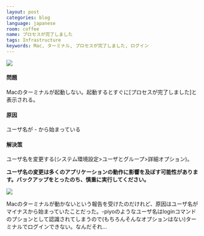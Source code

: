```yaml
---
layout: post
categories: blog
language: japanese
room: coffee
name: プロセスが完了しました
tags: Infrastructure
keywords: Mac, ターミナル, プロセスが完了しました, ログイン
---
```


<img src="https://dl.dropboxusercontent.com/u/12208857/img/terminal01.png" class="image-on-frame-medium">

#### 問題

Macのターミナルが起動しない。起動するとすぐに\[プロセスが完了しました\]と表示される。

#### 原因

ユーザ名が - から始まっている

#### 解決策

ユーザ名を変更する(システム環境設定>ユーザとグループ>詳細オプション)。

**ユーザ名の変更は多くのアプリケーションの動作に影響を及ぼす可能性があります。バックアップをとったのち、慎重に実行してください。**

<img src="https://dl.dropboxusercontent.com/u/12208857/img/terminal02.png" class="image-on-frame-medium">

Macのターミナルが動かないという報告を受けたのだけれど、原因はユーザ名がマイナスから始まっていたことだった。-piyoのようなユーザ名はloginコマンドのプションとして認識されてしまうので(もちろんそんなオプションはない)ターミナルでログインできない。なんだそれ...
